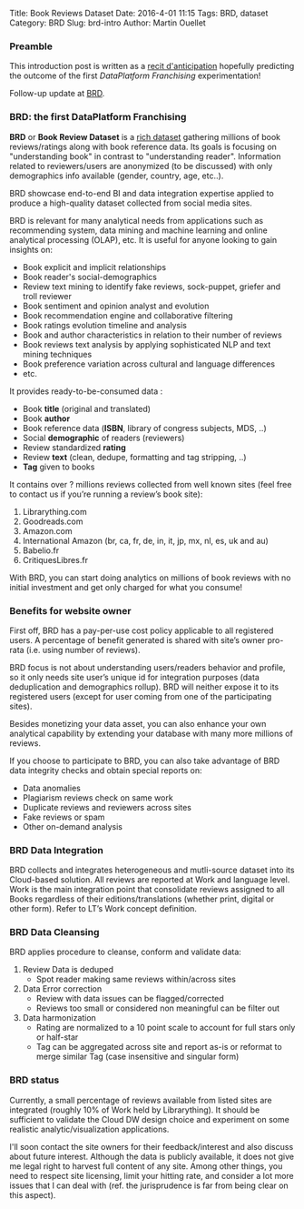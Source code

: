 Title: Book Reviews Dataset
Date: 2016-4-01 11:15
Tags: BRD, dataset
Category: BRD
Slug: brd-intro
Author: Martin Ouellet

### Preamble

This introduction post is written as a [recit d'anticipation](https://fr.wikipedia.org/wiki/Anticipation_(fiction)) hopefully predicting the outcome of the first *DataPlatform Franchising* experimentation!

Follow-up update at [BRD]({category}BRD).

### BRD: the first DataPlatform Franchising

**BRD** or **Book Review Dataset** is a [rich dataset](http://www.techradar.com/news/world-of-tech/why-big-data-is-crude-oil-while-rich-data-is-refined-and-the-ultimate-in-bi-1289628) gathering millions of book reviews/ratings along with book reference data. Its goals is focusing on "understanding book" in contrast to "understanding reader".  Information related to reviewers/users are anonymized (to be discussed) with only demographics info available (gender, country, age, etc..).

BRD showcase end-to-end BI and data integration expertise applied to produce a high-quality dataset collected from social media sites.

BRD is relevant for many analytical needs from applications such as recommending system, data mining and machine learning and online analytical processing (OLAP), etc.  It is useful for anyone looking to gain insights on:

* Book explicit and implicit relationships
* Book reader's social-demographics
* Review text mining to identify fake reviews, sock-puppet, griefer and troll reviewer
* Book sentiment and opinion analyst and evolution
* Book recommendation engine and collaborative filtering
* Book ratings evolution timeline and analysis
* Book and author characteristics in relation to their number of reviews
* Book reviews text analysis by applying sophisticated NLP and text mining techniques
* Book preference variation across cultural and language differences
* etc.

It provides ready-­to-­be­-consumed data :

* Book **t​itle**​ (original and translated)
* Book **a​uthor**
* Book r​eference ​data (**ISBN**, library of congress subjects, MDS, ..)
* Social **d​emographic​** of readers (reviewers)
* Review standardized **r​ating**
* Review **t​ext** (clean, dedupe, formatting and tag stripping, ..)
* **Tag** ​given to books

It contains over ? millions reviews collected from well known sites (feel free to contact us if you’re running a review’s book site):

1. Librarything.com
2. Goodreads.com
3. Amazon.com
4. International Amazon (br, ca, fr, de, in, it, jp, mx, nl, es, uk and au)
5. Babelio.fr
6. CritiquesLibres.fr

With BRD, you can start doing analytics on millions of book reviews with no initial investment and get only charged for what you consume!

### Benefits for website owner

First off, BRD has a pay­-per-­use cost policy applicable to all registered users. A percentage of benefit generated is shared with site’s owner pro­-rata (i.e. using number of reviews).

BRD focus is not about understanding users/readers behavior and profile, so it only needs site user’s unique id for integration purposes (data deduplication and demographics roll­up). BRD will neither expose it to its registered users (except for user coming from one of the participating sites).

Besides monetizing your data asset, you can also enhance your own analytical capability by extending your database with many more millions of reviews.

If you choose to participate to BRD, you can also take advantage of BRD data integrity checks and obtain special reports on:

* Data anomalies
* Plagiarism reviews check on same work
* Duplicate reviews and reviewers across sites
* Fake reviews or spam
* Other on-demand analysis

### BRD Data Integration

BRD collects and integrates heterogeneous and mutli-­source dataset into its Cloud­-based solution. All reviews are reported at Work and language level. Work is the main integration point that consolidate reviews assigned to all Books regardless of their editions/translations (whether print, digital or other form). Refer to LT’s Work concept definition.

### BRD Data Cleansing

BRD applies procedure to cleanse, conform and validate data:

1. Review Data is deduped
    * Spot reader making same reviews within/across sites
2. Data Error correction
    * Review with data issues can be flagged/corrected
    * Reviews too small or considered non meaningful can be filter out
3. Data harmonization
    * Rating are normalized to a 10 point scale to account for full stars only or half­-star
    * Tag can be aggregated across site and report as-­is or reformat to merge similar Tag (case insensitive and singular form)

### BRD status

Currently, a small percentage of reviews available from listed sites are integrated (roughly 10% of Work held by Librarything).  It should be sufficient to validate the Cloud DW design choice and experiment on some realistic analytic/visualization applications.

I'll soon contact the site owners for their feedback/interest and also discuss about future interest. Although the data is publicly available, it does not give me legal right to harvest full content of any site.  Among other things, you need to respect site licensing, limit your hitting rate, and consider a lot more issues that I can deal with (ref. the jurisprudence is far from being clear on this aspect).
